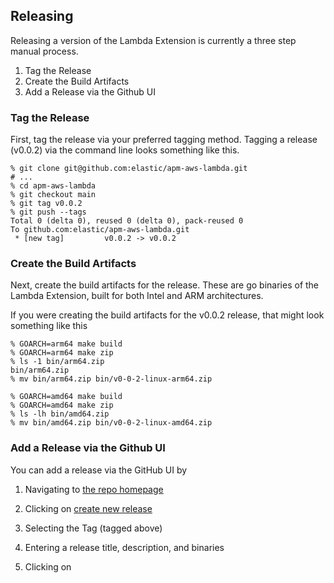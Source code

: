 
## Releasing

Releasing a version of the Lambda Extension is currently a three step manual process.

1. Tag the Release
2. Create the Build Artifacts
3. Add a Release via the Github UI

### Tag the Release

First, tag the release via your preferred tagging method.  Tagging a release (v0.0.2) via the command line looks something like this.

    % git clone git@github.com:elastic/apm-aws-lambda.git
    # ...
    % cd apm-aws-lambda
    % git checkout main
    % git tag v0.0.2
    % git push --tags
    Total 0 (delta 0), reused 0 (delta 0), pack-reused 0
    To github.com:elastic/apm-aws-lambda.git
     * [new tag]         v0.0.2 -> v0.0.2

 
### Create the Build Artifacts

Next, create the build artifacts for the release.  These are go binaries of the Lambda Extension, built for both Intel and ARM architectures. 

If you were creating the build artifacts for the v0.0.2 release, that might look something like this


    % GOARCH=arm64 make build
    % GOARCH=arm64 make zip
    % ls -1 bin/arm64.zip
    bin/arm64.zip
    % mv bin/arm64.zip bin/v0-0-2-linux-arm64.zip

    % GOARCH=amd64 make build
    % GOARCH=amd64 make zip
    % ls -lh bin/amd64.zip
    % mv bin/amd64.zip bin/v0-0-2-linux-amd64.zip

###  Add a Release via the Github UI

You can add a release via the GitHub UI by

1. Navigating to [the repo homepage](https://github.com/elastic/apm-aws-lambda/)

2. Clicking on [create new release](https://github.com/elastic/apm-aws-lambda/releases/new)

3. Selecting the Tag (tagged above)

4. Entering a release title, description, and binaries

5. Clicking on 